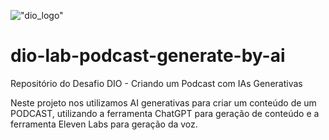 !["dio_logo"](https://digitalinnovationone.github.io/roadmaps/assets/logo-dio.svg)

# dio-lab-podcast-generate-by-ai
Repositório do Desafio DIO - Criando um Podcast com IAs Generativas

Neste projeto nos utilizamos AI generativas para criar um conteúdo de um PODCAST, utilizando a ferramenta ChatGPT para geração de conteúdo e a ferramenta Eleven Labs para geração da voz.
